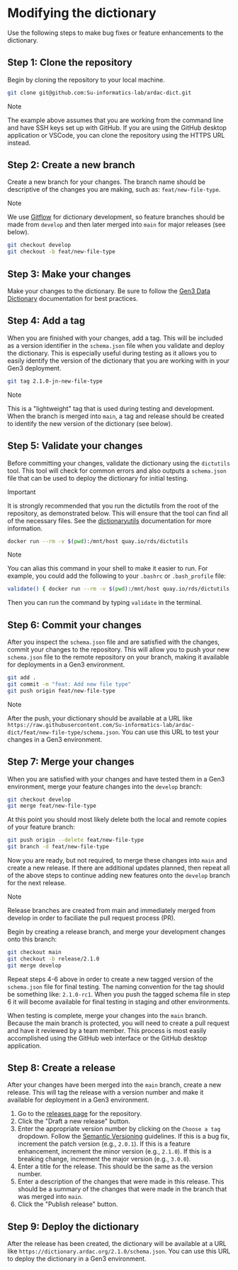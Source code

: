# Modifying the dictionary

Use the following steps to make bug fixes or feature enhancements to the dictionary.

## Step 1: Clone the repository
Begin by cloning the repository to your local machine.

```bash
git clone git@github.com:Su-informatics-lab/ardac-dict.git
```

> [!NOTE]
> The example above assumes that you are working from the command line and have SSH keys set up with GitHub. If you are using the GitHub desktop application or VSCode, you can clone the repository using the HTTPS URL instead.

## Step 2: Create a new branch
Create a new branch for your changes. The branch name should be descriptive of the changes you are making, such as: `feat/new-file-type`.
> [!NOTE]
> We use [Gitflow](https://www.atlassian.com/git/tutorials/comparing-workflows/gitflow-workflow) for dictionary development, so feature branches should be made from `develop` and then later merged into `main` for major releases (see below).
```bash
git checkout develop
git checkout -b feat/new-file-type
```

## Step 3: Make your changes
Make your changes to the dictionary. Be sure to follow the [Gen3 Data Dictionary](https://gen3.org/resources/user/dictionary/) documentation for best practices.

## Step 4: Add a tag
When you are finished with your changes, add a tag. This will be included as a version identifier in the `schema.json` file when you validate and deploy the dictionary. This is especially useful during testing as it allows you to easily identify the version of the dictionary that you are working with in your Gen3 deployment.

```bash
git tag 2.1.0-jn-new-file-type
```

> [!NOTE]
> This is a "lightweight" tag that is used during testing and development. When the branch is merged into `main`, a tag and release should be created to identify the new version of the dictionary (see below).

## Step 5: Validate your changes
Before committing your changes, validate the dictionary using the `dictutils` tool. This tool will check for common errors and also outputs a `schema.json` file that can be used to deploy the dictionary for initial testing.

> [!IMPORTANT]
> It is strongly recommended that you run the dictutils from the root of the repository, as demonstrated below. This will ensure that the tool can find all of the necessary files. See the [dictionaryutils](https://github.com/Su-informatics-lab/ardac/tree/master/dictionaryutils) documentation for more information.

```bash
docker run --rm -v $(pwd):/mnt/host quay.io/rds/dictutils
```

> [!NOTE]
> You can alias this command in your shell to make it easier to run. For example, you could add the following to your `.bashrc` or `.bash_profile` file:
> ```bash
> validate() { docker run --rm -v $(pwd):/mnt/host quay.io/rds/dictutils; }
> ```
> Then you can run the command by typing `validate` in the terminal.

## Step 6: Commit your changes
After you inspect the `schema.json` file and are satisfied with the changes, commit your changes to the repository. This will allow you to push your new `schema.json` file to the remote repository on your branch, making it available for deployments in a Gen3 environment.

```bash
git add .
git commit -m "feat: Add new file type"
git push origin feat/new-file-type
```

> [!NOTE]
> After the push, your dictionary should be available at a URL like `https://raw.githubusercontent.com/Su-informatics-lab/ardac-dict/feat/new-file-type/schema.json`. You can use this URL to test your changes in a Gen3 environment.

## Step 7: Merge your changes
When you are satisfied with your changes and have tested them in a Gen3 environment, merge your feature changes into the `develop` branch:

```bash
git checkout develop
git merge feat/new-file-type
```

At this point you should most likely delete both the local and remote copies of your feature branch:

```bash
git push origin --delete feat/new-file-type
git branch -d feat/new-file-type
```

Now you are ready, but not required, to merge these changes into `main` and create a new release. If there are additional updates planned, then repeat all of the above steps to continue adding new features onto the `develop` branch for the next release.

> [!NOTE]
> Release branches are created from main and immediately merged from develop in order to faciliate the pull request process (PR).

Begin by creating a release branch, and merge your development changes onto this branch:
```bash
git checkout main
git checkout -b release/2.1.0
git merge develop
```
Repeat steps 4-6 above in order to create a new tagged version of the `schema.json` file for final testing. The naming convention for the tag should be something like: `2.1.0-rc1`. When you push the tagged schema file in step 6 it will become available for final testing in staging and other environments.

When testing is complete, merge your changes into the `main` branch. Because the main branch is protected, you will need to create a pull request and have it reviewed by a team member. This process is most easily accomplished using the GitHub web interface or the GitHub desktop application.

## Step 8: Create a release
After your changes have been merged into the `main` branch, create a new release. This will tag the release with a version number and make it available for deployment in a Gen3 environment.

1. Go to the [releases page](https://github.com/Su-informatics-lab/ardac-dict/releases) for the repository.
2. Click the "Draft a new release" button.
3. Enter the appropriate version number by clicking on the `Choose a tag` dropdown. Follow the [Semantic Versioning](https://semver.org/) guidelines. If this is a bug fix, increment the patch version (e.g., `2.0.1`). If this is a feature enhancement, increment the minor version (e.g., `2.1.0`). If this is a breaking change, increment the major version (e.g., `3.0.0`).
4. Enter a title for the release. This should be the same as the version number.
5. Enter a description of the changes that were made in this release. This should be a summary of the changes that were made in the branch that was merged into `main`.
6. Click the "Publish release" button.

## Step 9: Deploy the dictionary
After the release has been created, the dictionary will be available at a URL like `https://dictionary.ardac.org/2.1.0/schema.json`. You can use this URL to deploy the dictionary in a Gen3 environment.

